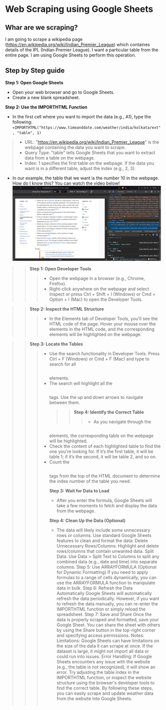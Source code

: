 # Web Scraping using Google Sheets

## Whar are we scraping?
I am going to scrape a wikipedia page (https://en.wikipedia.org/wiki/Indian_Premier_League) which containes details of the IPL (Indian Premier League). I want a particular table from the entire page. I am using Google Sheets to perform this operation. 

## Step by Step guide 
**Step 1: Open Google Sheets**
- Open your web browser and go to Google Sheets.
- Create a new blank spreadsheet.

**Step 2: Use the IMPORTHTML Function**
- In the first cell where you want to import the data (e.g., A1), type the following:  `=IMPORTHTML("https://www.timeanddate.com/weather/india/kolkata/ext", "table", 1)`
> - URL: "https://en.wikipedia.org/wiki/Indian_Premier_League" is the webpage containing the data you want to scrape.
> - Query Type: "table" tells Google Sheets that you want to extract data from a table on the webpage.
> - Index: 1 specifies the first table on the webpage. If the data you want is in a different table, adjust the index (e.g., 2, 3).

- In our example, the table that we want is the number 10 in the webpage. How do I know this? You can watch the video below!
[![Watch the video](https://github.com/basu-binayak/Web-Scraping/blob/a9786d8b49a66a19bb71efd90fa5d8594ef7e8b9/Google%20Sheets%20Web%20Scraping/images/thumbnail.png)](https://github.com/basu-binayak/Web-Scraping/blob/a9786d8b49a66a19bb71efd90fa5d8594ef7e8b9/Google%20Sheets%20Web%20Scraping/videos/Table_number.mp4)
>> **Step 1: Open Developer Tools**
>>> - Open the webpage in a browser (e.g., Chrome, Firefox).
>>> - Right-click anywhere on the webpage and select Inspect or press Ctrl + Shift + I (Windows) or Cmd + Option + I (Mac) to open the Developer Tools.

>> **Step 2: Inspect the HTML Structure**
>>> - In the Elements tab of Developer Tools, you'll see the HTML code of the page.
Hover your mouse over the elements in the HTML code, and the corresponding elements will be highlighted on the webpage.

>> **Step 3: Locate the Tables**
>>> - Use the search functionality in Developer Tools. Press Ctrl + F (Windows) or Cmd + F (Mac) and type <table> to search for all <table> elements.
>>> - The search will highlight all the <table> tags. Use the up and down arrows to navigate between them.

>> **Step 4: Identify the Correct Table**
>>> - As you navigate through the <table> elements, the corresponding table on the webpage will be highlighted.
>>> - Check the content of each highlighted table to find the one you're looking for. If it’s the first table, it will be table 1; if it’s the second, it will be table 2, and so on.
>>> - Count the <table> tags from the top of the HTML document to determine the index number of the table you need.


**Step 3: Wait for Data to Load**
- After you enter the formula, Google Sheets will take a few moments to fetch and display the data from the webpage.

**Step 4: Clean Up the Data (Optional)**
- The data will likely include some unnecessary rows or columns. Use standard Google Sheets features to clean and format the data:
Delete Unnecessary Rows/Columns: Highlight and delete rows/columns that contain unwanted data.
Split Data: Use Data > Split Text to Columns to split any combined data (e.g., date and time) into separate columns.
Step 5: Use ARRAYFORMULA (Optional for Dynamic Formatting)
If you need to apply formulas to a range of cells dynamically, you can use the ARRAYFORMULA function to manipulate data in bulk.
Step 6: Refresh the Data Automatically
Google Sheets will automatically refresh the data periodically. However, if you want to refresh the data manually, you can re-enter the IMPORTHTML function or simply reload the spreadsheet.
Step 7: Save and Share
Once the data is properly scraped and formatted, save your Google Sheet.
You can share the sheet with others by using the Share button in the top-right corner and specifying access permissions.
Notes:
Limitations: Google Sheets can have limitations on the size of the data it can scrape at once. If the dataset is large, it might not import all data or could run into issues.
Error Handling: If Google Sheets encounters any issue with the website (e.g., the table is not recognized), it will show an error. Try adjusting the table index in the IMPORTHTML function, or inspect the website structure using the browser's developer tools to find the correct table.
By following these steps, you can easily scrape and update weather data from the website into Google Sheets.